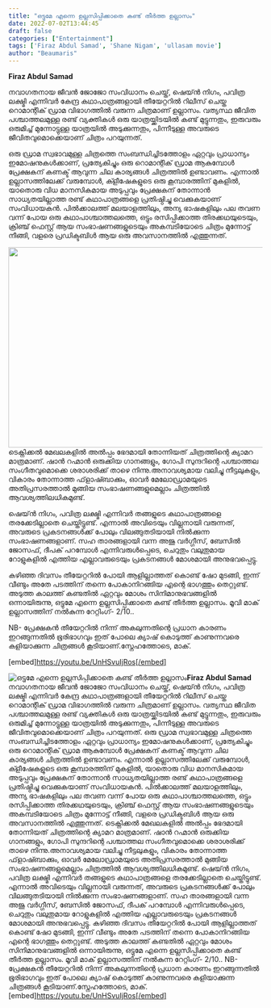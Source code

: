 ```yaml
---
title: "ഒട്ടുമേ എന്നെ ഉല്ലസിപ്പിക്കാതെ കണ്ട് തീർത്ത ഉല്ലാസം"
date: 2022-07-02T13:44:45
draft: false
categories: ["Entertainment"]
tags: ['Firaz Abdul Samad', 'Shane Nigam', 'ullasam movie']
author: "Beaumaris"
---
```


<strong>Firaz Abdul Samad </strong>

നവാഗതനായ ജീവൻ ജോജോ സംവിധാനം ചെയ്ത്, ഷെയ്ൻ നിഗം, പവിത്ര ലക്ഷ്മി എന്നിവർ കേന്ദ്ര കഥാപാത്രങ്ങളായി തീയേറ്ററിൽ റിലീസ് ചെയ്ത റൊമാന്റിക് ഡ്രാമ വിഭാഗത്തിൽ വരുന്ന ചിത്രമാണ് ഉല്ലാസം. വത്യസ്ഥ ജീവിത പശ്ചാത്തലമുള്ള രണ്ട് വ്യക്തികൾ ഒരു യാത്രയ്ക്കിടയിൽ കണ്ട് മുട്ടുന്നതും, ഇരുവരും ഒരുമിച്ച് മുന്നോട്ടുള്ള യാത്രയിൽ അടുക്കുന്നതും, പിന്നീടുള്ള അവരുടെ ജീവിതവുമൊക്കെയാണ് ചിത്രം പറയുന്നത്.

ഒരു ഡ്രാമ സ്വഭാവമുള്ള ചിത്രത്തെ സംബന്ധിച്ചിടത്തോളം ഏറ്റവും പ്രാധാന്യം ഇമോഷനുകൾക്കാണ്, പ്രത്യേകിച്ചും ഒരു റൊമാന്റിക് ഡ്രാമ ആകുമ്പോൾ പ്രേക്ഷകന് കണക്ട് ആവുന്ന ചില കാര്യങ്ങൾ ചിത്രത്തിൽ ഉണ്ടാവണം. എന്നാൽ ഉല്ലാസത്തിലേക്ക് വരുമ്പോൾ, ക്ളീഷേകളുടെ ഒരു കൂമ്പാരത്തിന് മുകളിൽ, യാതൊരു വിധ മാനസികമായ അടുപ്പവും പ്രേക്ഷകന് തോന്നാൻ സാധ്യതയില്ലാത്ത രണ്ട് കഥാപാത്രങ്ങളെ പ്രതിഷ്ഠിച്ചു വെക്കുകയാണ് സംവിധായകൻ. പിൽക്കാലത്ത് മലയാളത്തിലും, അന്യ ഭാഷകളിലും പല തവണ വന്ന് പോയ ഒരു കഥാപാശ്ചാത്തലത്തെ, ഒട്ടും രസിപ്പിക്കാത്ത തിരക്കഥയുടെയും, ക്രിഞ്ച് ഫെസ്റ്റ് ആയ സംഭാഷണങ്ങളുടെയും അകമ്പടിയോടെ ചിത്രം മുന്നോട്ട് നീങ്ങി, വളരെ പ്രഡിക്ടബിൾ ആയ ഒരു അവസാനത്തിൽ എത്തുന്നത്.

<img class="size-full wp-image-341603 aligncenter" src="https://cdn.boolokam.com/articles/2022/07/Screenshot_26.jpg" alt="" width="593" height="397" />ടെക്നിക്കൽ മേഖലകളിൽ അൽപ്പം ഭേദമായി തോന്നിയത് ചിത്രത്തിന്റെ ക്യാമറ മാത്രമാണ്. ഷാൻ റഹ്മാൻ ഒരുക്കിയ ഗാനങ്ങളും, ഗോപി സുന്ദറിന്റെ പശ്ചാത്തല സംഗീതവുമൊക്കെ ശരാശരിക്ക് താഴെ നിന്നു.അനാവശ്യമായ വലിച്ചു നീട്ടലുകളും, വികാരം തോന്നാത്ത ഫ്‌ളാഷ്ബാക്കും, ഓവർ മേലോഡ്രാമയുടെ അതിപ്രസരത്താൽ മുങ്ങിയ സംഭാഷണങ്ങളുമെല്ലാം ചിത്രത്തിൽ ആവശ്യത്തിലധികമുണ്ട്.

ഷെയ്ൻ നിഗം, പവിത്ര ലക്ഷ്മി എന്നിവർ തങ്ങളുടെ കഥാപാത്രങ്ങളെ തരക്കേടില്ലാതെ ചെയ്തിട്ടുണ്ട്. എന്നാൽ അവിടെയും വില്ലനായി വരുന്നത്, അവരുടെ പ്രകടനങ്ങൾക്ക് പോലും വിലങ്ങുതടിയായി നിൽക്കുന്ന സംഭാഷണങ്ങളാണ്. സഹ താരങ്ങളായി വന്ന അജു വർഗ്ഗീസ്, ബേസിൽ ജോസഫ്, ദീപക് പറമ്പോൾ എന്നിവരുൾപ്പെടെ, ചെറുതും വലുതുമായ റോളുകളിൽ എത്തിയ എല്ലാവരുടെയും പ്രകടനങ്ങൾ മോശമായി അനുഭവപ്പെട്ടു.

കഴിഞ്ഞ ദിവസം തീയേറ്ററിൽ പോയി ആളില്ലാത്തത് കൊണ്ട് ഷോ മുടങ്ങി, ഇന്ന് വീണ്ടും അതേ പടത്തിന് തന്നെ പോകാനിറങ്ങിയ എന്റെ ഭാഗത്തും തെറ്റുണ്ട്. അടുത്ത കാലത്ത് കണ്ടതിൽ ഏറ്റവും മോശം സിനിമാനുഭവങ്ങളിൽ ഒന്നായിരുന്നു, ഒട്ടുമേ എന്നെ ഉല്ലസിപ്പിക്കാതെ കണ്ട് തീർത്ത ഉല്ലാസം.
മൂവി മാക് ഉല്ലാസത്തിന് നൽകുന്ന റേറ്റിംഗ്- 2/10..

NB- പ്രേക്ഷകൻ തീയേറ്ററിൽ നിന്ന് അകലുന്നതിന്റെ പ്രധാന കാരണം ഇറങ്ങുന്നതിൽ ഭൂരിഭാഗവും ഇത് പോലെ ക്യാഷ് കൊടുത്ത് കാണുന്നവരെ കളിയാക്കുന്ന ചിത്രങ്ങൾ കൂടിയാണ്.സ്നേഹത്തോടെ, മാക്.

[embed]https://youtu.be/UnHSvuIjRos[/embed]


![ഒട്ടുമേ എന്നെ ഉല്ലസിപ്പിക്കാതെ കണ്ട് തീർത്ത ഉല്ലാസം](https://cdn.boolokam.com/articles/2022/07/Screenshot_26.jpg)**Firaz Abdul Samad** നവാഗതനായ ജീവൻ ജോജോ സംവിധാനം ചെയ്ത്, ഷെയ്ൻ നിഗം, പവിത്ര ലക്ഷ്മി എന്നിവർ കേന്ദ്ര കഥാപാത്രങ്ങളായി തീയേറ്ററിൽ റിലീസ് ചെയ്ത റൊമാന്റിക് ഡ്രാമ വിഭാഗത്തിൽ വരുന്ന ചിത്രമാണ് ഉല്ലാസം. വത്യസ്ഥ ജീവിത പശ്ചാത്തലമുള്ള രണ്ട് വ്യക്തികൾ ഒരു യാത്രയ്ക്കിടയിൽ കണ്ട് മുട്ടുന്നതും, ഇരുവരും ഒരുമിച്ച് മുന്നോട്ടുള്ള യാത്രയിൽ അടുക്കുന്നതും, പിന്നീടുള്ള അവരുടെ ജീവിതവുമൊക്കെയാണ് ചിത്രം പറയുന്നത്. ഒരു ഡ്രാമ സ്വഭാവമുള്ള ചിത്രത്തെ സംബന്ധിച്ചിടത്തോളം ഏറ്റവും പ്രാധാന്യം ഇമോഷനുകൾക്കാണ്, പ്രത്യേകിച്ചും ഒരു റൊമാന്റിക് ഡ്രാമ ആകുമ്പോൾ പ്രേക്ഷകന് കണക്ട് ആവുന്ന ചില കാര്യങ്ങൾ ചിത്രത്തിൽ ഉണ്ടാവണം. എന്നാൽ ഉല്ലാസത്തിലേക്ക് വരുമ്പോൾ, ക്ളീഷേകളുടെ ഒരു കൂമ്പാരത്തിന് മുകളിൽ, യാതൊരു വിധ മാനസികമായ അടുപ്പവും പ്രേക്ഷകന് തോന്നാൻ സാധ്യതയില്ലാത്ത രണ്ട് കഥാപാത്രങ്ങളെ പ്രതിഷ്ഠിച്ചു വെക്കുകയാണ് സംവിധായകൻ. പിൽക്കാലത്ത് മലയാളത്തിലും, അന്യ ഭാഷകളിലും പല തവണ വന്ന് പോയ ഒരു കഥാപാശ്ചാത്തലത്തെ, ഒട്ടും രസിപ്പിക്കാത്ത തിരക്കഥയുടെയും, ക്രിഞ്ച് ഫെസ്റ്റ് ആയ സംഭാഷണങ്ങളുടെയും അകമ്പടിയോടെ ചിത്രം മുന്നോട്ട് നീങ്ങി, വളരെ പ്രഡിക്ടബിൾ ആയ ഒരു അവസാനത്തിൽ എത്തുന്നത്. ടെക്നിക്കൽ മേഖലകളിൽ അൽപ്പം ഭേദമായി തോന്നിയത് ചിത്രത്തിന്റെ ക്യാമറ മാത്രമാണ്. ഷാൻ റഹ്മാൻ ഒരുക്കിയ ഗാനങ്ങളും, ഗോപി സുന്ദറിന്റെ പശ്ചാത്തല സംഗീതവുമൊക്കെ ശരാശരിക്ക് താഴെ നിന്നു.അനാവശ്യമായ വലിച്ചു നീട്ടലുകളും, വികാരം തോന്നാത്ത ഫ്‌ളാഷ്ബാക്കും, ഓവർ മേലോഡ്രാമയുടെ അതിപ്രസരത്താൽ മുങ്ങിയ സംഭാഷണങ്ങളുമെല്ലാം ചിത്രത്തിൽ ആവശ്യത്തിലധികമുണ്ട്. ഷെയ്ൻ നിഗം, പവിത്ര ലക്ഷ്മി എന്നിവർ തങ്ങളുടെ കഥാപാത്രങ്ങളെ തരക്കേടില്ലാതെ ചെയ്തിട്ടുണ്ട്. എന്നാൽ അവിടെയും വില്ലനായി വരുന്നത്, അവരുടെ പ്രകടനങ്ങൾക്ക് പോലും വിലങ്ങുതടിയായി നിൽക്കുന്ന സംഭാഷണങ്ങളാണ്. സഹ താരങ്ങളായി വന്ന അജു വർഗ്ഗീസ്, ബേസിൽ ജോസഫ്, ദീപക് പറമ്പോൾ എന്നിവരുൾപ്പെടെ, ചെറുതും വലുതുമായ റോളുകളിൽ എത്തിയ എല്ലാവരുടെയും പ്രകടനങ്ങൾ മോശമായി അനുഭവപ്പെട്ടു. കഴിഞ്ഞ ദിവസം തീയേറ്ററിൽ പോയി ആളില്ലാത്തത് കൊണ്ട് ഷോ മുടങ്ങി, ഇന്ന് വീണ്ടും അതേ പടത്തിന് തന്നെ പോകാനിറങ്ങിയ എന്റെ ഭാഗത്തും തെറ്റുണ്ട്. അടുത്ത കാലത്ത് കണ്ടതിൽ ഏറ്റവും മോശം സിനിമാനുഭവങ്ങളിൽ ഒന്നായിരുന്നു, ഒട്ടുമേ എന്നെ ഉല്ലസിപ്പിക്കാതെ കണ്ട് തീർത്ത ഉല്ലാസം. മൂവി മാക് ഉല്ലാസത്തിന് നൽകുന്ന റേറ്റിംഗ്- 2/10.. NB- പ്രേക്ഷകൻ തീയേറ്ററിൽ നിന്ന് അകലുന്നതിന്റെ പ്രധാന കാരണം ഇറങ്ങുന്നതിൽ ഭൂരിഭാഗവും ഇത് പോലെ ക്യാഷ് കൊടുത്ത് കാണുന്നവരെ കളിയാക്കുന്ന ചിത്രങ്ങൾ കൂടിയാണ്.സ്നേഹത്തോടെ, മാക്. [embed]https://youtu.be/UnHSvuIjRos[/embed]
